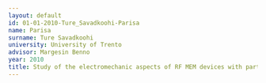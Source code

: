 ```yaml
---
layout: default 
id: 01-01-2010-Ture_Savadkoohi-Parisa
name: Parisa
surname: Ture Savadkoohi
university: University of Trento
advisor: Margesin Benno
year: 2010
title: Study of the electromechanic aspects of RF MEM devices with particular emphasis on the dynamic behavior for the case of RF MEM switches and tuneable capacitors
---
```

